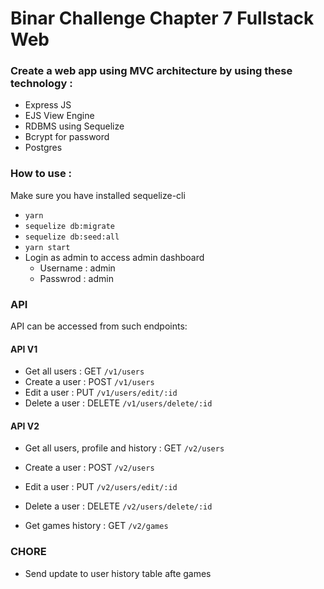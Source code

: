 # Binar Challenge Chapter 7 Fullstack Web

### Create a web app using MVC architecture by using these technology :

- Express JS
- EJS View Engine
- RDBMS using Sequelize
- Bcrypt for password
- Postgres

### How to use :

Make sure you have installed sequelize-cli

- <code>yarn</code>
- <code>sequelize db:migrate</code>
- <code>sequelize db:seed:all</code>
- <code>yarn start</code>
- Login as admin to access admin dashboard
  - Username : admin
  - Passwrod : admin

### API

API can be accessed from such endpoints:

#### API V1

- Get all users : GET <code>/v1/users</code>
- Create a user : POST <code>/v1/users</code>
- Edit a user : PUT <code>/v1/users/edit/:id</code>
- Delete a user : DELETE <code>/v1/users/delete/:id</code>

#### API V2

- Get all users, profile and history : GET <code>/v2/users</code>
- Create a user : POST <code>/v2/users</code>
- Edit a user : PUT <code>/v2/users/edit/:id</code>
- Delete a user : DELETE <code>/v2/users/delete/:id</code>

- Get games history : GET <code>/v2/games</code>

### CHORE

- Send update to user history table afte games

